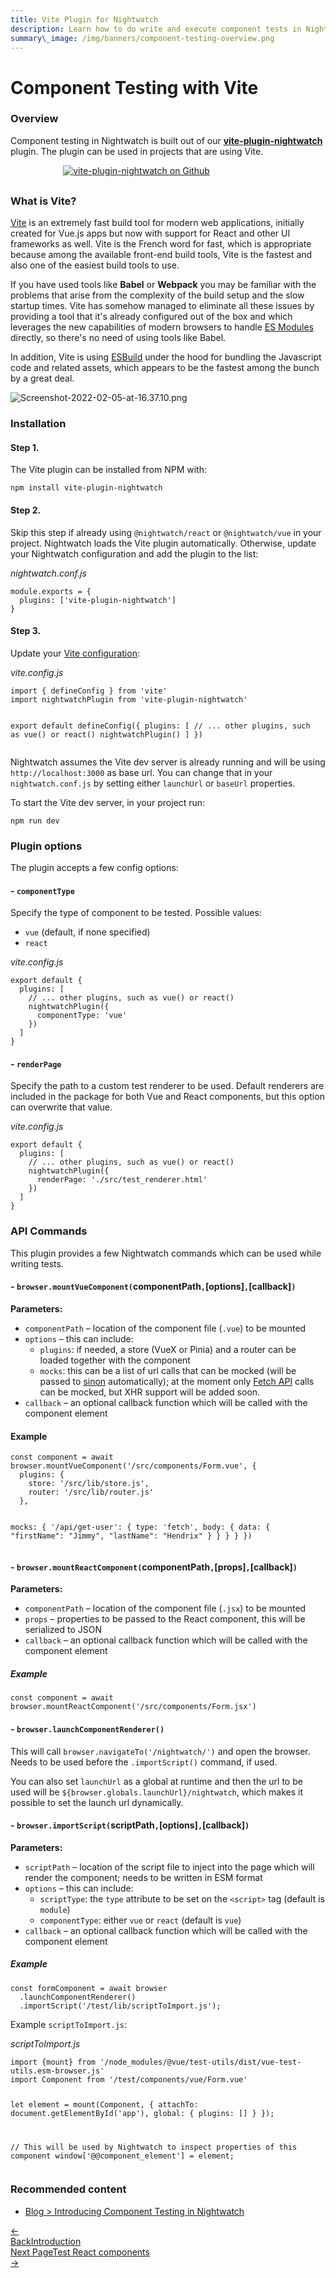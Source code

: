 ```yaml
---
title: Vite Plugin for Nightwatch
description: Learn how to do write and execute component tests in Nightwatch using Vite.
summary\_image: /img/banners/component-testing-overview.png
---
```

<div class="page-header"><h1>Component Testing with Vite</h1></div>

### Overview
Component testing in Nightwatch is built out of our [**vite-plugin-nightwatch**][1] plugin. The plugin can be used in projects that are using Vite.

<div style="text-align: center; max-width: 80%; margin-bottom: 30px; ">
<a href="https://github.com/nightwatchjs/vite-plugin-nightwatch"><img class="github-embed" src="https://opengraph.githubassets.com/b9f11016590a96e4846d047aa81077a62d81c8d38ed769e4ff4ca6638f8e13e4/nightwatchjs/vite-plugin-nightwatch" alt="vite-plugin-nightwatch on Github" /></a>
</div>

### What is Vite?
[Vite][2] is an extremely fast build tool for modern web applications, initially created for Vue.js apps but now with support for React and other UI frameworks as well. Vite is the French word for fast, which is appropriate because among the available front-end build tools, Vite is the fastest and also one of the easiest build tools to use.

If you have used tools like **Babel** or **Webpack** you may be familiar with the problems that arise from the complexity of the build setup and the slow startup times. Vite has somehow managed to eliminate all these issues by providing a tool that it's already configured out of the box and which leverages the new capabilities of modern browsers to handle [ES Modules][3] directly, so there's no need of using tools like Babel. 

In addition, Vite is using [ESBuild][4] under the hood for bundling the Javascript code and related assets, which appears to be the fastest among the bunch by a great deal.

![Screenshot-2022-02-05-at-16.37.10.png][image-1]

### Installation

#### Step 1.
The Vite plugin can be installed from NPM with:

<pre class="hide-indicator"><code class="language-bash">npm install vite-plugin-nightwatch</code></pre>

#### Step 2.

Skip this step if already using `@nightwatch/react` or `@nightwatch/vue` in your project. Nightwatch loads the Vite plugin automatically. Otherwise, update your Nightwatch configuration and add the plugin to the list:

<div class="sample-test"><i>nightwatch.conf.js</i><pre class="line-numbers"><code class="language-javascript">module.exports = {
  plugins: ['vite-plugin-nightwatch']
}
</code></pre></div>

#### Step 3.
Update your [Vite configuration][5]:

<div class="sample-test"><i>vite.config.js</i><pre class="line-numbers language-javascript"><code class="language-javascript">import { defineConfig } from 'vite'
import nightwatchPlugin from 'vite-plugin-nightwatch'

export default defineConfig({
  plugins: [
    // ... other plugins, such as vue() or react()
    nightwatchPlugin()
  ]
})</code></pre></div>

Nightwatch assumes the Vite dev server is already running and will be using `http://localhost:3000` as base url. You can change that in your `nightwatch.conf.js` by setting either `launchUrl` or `baseUrl` properties.

To start the Vite dev server, in your project run:
<pre class="hide-indicator"><code class="language-bash">npm run dev</code></pre>

### Plugin options
The plugin accepts a few config options:

#### - `componentType`
Specify the type of component to be tested. Possible values:
- `vue` (default, if none specified)
- `react`

<div class="sample-test"><i>vite.config.js</i><pre class="line-numbers language-javascript"><code class="language-javascript">export default {
  plugins: [
    // ... other plugins, such as vue() or react()
    nightwatchPlugin({
      componentType: 'vue'
    })
  ]
}
</code></pre></div>

#### - `renderPage`
Specify the path to a custom test renderer to be used. Default renderers are included in the package for both Vue and React components, but this option can overwrite that value.

<div class="sample-test"><i>vite.config.js</i><pre class="line-numbers language-javascript"><code class="language-javascript">export default {
  plugins: [
    // ... other plugins, such as vue() or react()
    nightwatchPlugin({
      renderPage: './src/test_renderer.html'
    })
  ]
}
</code></pre></div>

### API Commands
This plugin provides a few Nightwatch commands which can be used while writing tests.

#### - `browser.mountVueComponent(`componentPath`,`[options]`,`[callback]`)`

**Parameters:**
- `componentPath` – location of the component file (`.vue`) to be mounted
- `options` – this can include:
  - `plugins`: if needed, a store (VueX or Pinia) and a router can be loaded together with the component
  - `mocks`: this can be a list of url calls that can be mocked (will be passed to [sinon][6] automatically); at the moment only [Fetch API][7] calls can be mocked, but XHR support will be added soon.  
- `callback` – an optional callback function which will be called with the component element

#### Example

<div class="sample-test"><pre class="line-numbers language-javascript"><code class="language-javascript">const component = await browser.mountVueComponent('/src/components/Form.vue', {
  plugins: {
    store: '/src/lib/store.js',
    router: '/src/lib/router.js'
  },

  mocks: {
    '/api/get-user': {
      type: 'fetch',
      body: {
        data: {
          "firstName": "Jimmy",
          "lastName": "Hendrix"
        }
      }
    }
  }
})
</code></pre></div>

#### - `browser.mountReactComponent(`componentPath`,`[props]`,`[callback]`)`

**Parameters:**
- `componentPath` – location of the component file (`.jsx`) to be mounted
- `props` – properties to be passed to the React component, this will be serialized to JSON
- `callback` – an optional callback function which will be called with the component element

##### Example
<div class="sample-test"><pre data-language="javascript"><code class="language-javascript">const component = await browser.mountReactComponent('/src/components/Form.jsx')</code></pre></div>

#### - `browser.launchComponentRenderer()`
This will call `browser.navigateTo('/nightwatch/')` and open the browser. Needs to be used before the `.importScript()` command, if used.

You can also set `launchUrl` as a global at runtime and then the url to be used will be `${browser.globals.launchUrl}/nightwatch`, which makes it possible to set the launch url dynamically. 

#### - `browser.importScript(`scriptPath`,`[options]`,`[callback]`)`

**Parameters:**
- `scriptPath` – location of the script file to inject into the page which will render the component; needs to be written in ESM format
- `options` – this can include:
  - `scriptType`: the `type` attribute to be set on the `<script>` tag (default is `module`)
  - `componentType`: either `vue` or `react` (default is `vue`)
- `callback` – an optional callback function which will be called with the component element

##### Example

<div class="sample-test"><pre class="line-numbers language-javascript"><code class="language-javascript">const formComponent = await browser
  .launchComponentRenderer()
  .importScript('/test/lib/scriptToImport.js');
</code></pre></div>

Example `scriptToImport.js`:

<div class="sample-test"><i>scriptToImport.js</i><pre class="line-numbers language-javascript"><code class="language-javascript">import {mount} from '/node_modules/@vue/test-utils/dist/vue-test-utils.esm-browser.js'
import Component from '/test/components/vue/Form.vue'

let element = mount(Component, {
 attachTo: document.getElementById('app'),
 global: {
   plugins: []
 }
});

// This will be used by Nightwatch to inspect properties of this component
window['@@component_element'] = element;
</code></pre></div>

### Recommended content
- [Blog \> Introducing Component Testing in Nightwatch][8]

<div class="doc-pagination pt-40">
  <div class="previous">
	<a href="https://nightwatchjs.org/guide/component-testing/introduction.html">
	  <span>←</span><div class="d-flex flex-column"><span class="smallT">Back</span><span class="bigT">Introduction</span></div>
	</a>
  </div>
  <div class="next">
	<a href="https://nightwatchjs.org/guide/component-testing/testing-react-components.html">
      <div class="d-flex flex-column"><span class="smallT">Next Page</span><span class="bigT">Test React components</span></div><span>→</span>
	</a>
  </div>
</div>

[1]:	https://github.com/nightwatchjs/vite-plugin-nightwatch
[2]:	https://vitejs.dev/
[3]:	https://developer.mozilla.org/en-US/docs/Web/JavaScript/Guide/Modules
[4]:	https://esbuild.github.io/ "ESBuild"
[5]:	https://vitejs.dev/config/
[6]:	https://sinonjs.org/
[7]:	https://developer.mozilla.org/en-US/docs/Web/API/Fetch_API
[8]:	https://nightwatchjs.org/blog/introducing-component-testing-in-nightwatch/

[image-1]:	https://blog.nightwatchjs.org/content/images/2022/02/Screenshot-2022-02-05-at-16.37.10.png "esbuild performance metrics screenshot"